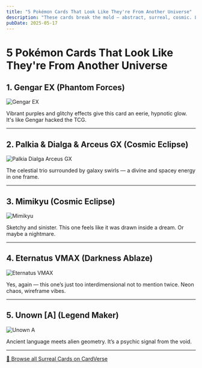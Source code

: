 ```yaml
---
title: "5 Pokémon Cards That Look Like They're From Another Universe"
description: "These cards break the mold — abstract, surreal, cosmic. Let’s explore five Pokémon cards that look like they belong in a different dimension."
pubDate: 2025-05-17
---
```


# 5 Pokémon Cards That Look Like They're From Another Universe

## 1. Gengar EX (Phantom Forces)
![Gengar EX](https://images.pokemontcg.io/xy4/34.png)

Vibrant purples and glitchy effects give this card an eerie, hypnotic glow. It's like Gengar hacked the TCG.

---

## 2. Palkia & Dialga & Arceus GX (Cosmic Eclipse)
![Palkia Dialga Arceus GX](https://images.pokemontcg.io/sm12/156.png)

The celestial trio surrounded by galaxy swirls — a divine and spacey energy in one frame.

---

## 3. Mimikyu (Cosmic Eclipse)
![Mimikyu](https://images.pokemontcg.io/sm12/245.png)

Sketchy and sinister. This one feels like it was drawn inside a dream. Or maybe a nightmare.

---

## 4. Eternatus VMAX (Darkness Ablaze)
![Eternatus VMAX](https://images.pokemontcg.io/swsh3/117.png)

Yes, again — this one’s just too interdimensional not to mention twice. Neon chaos, wireframe vibes.

---

## 5. Unown [A] (Legend Maker)
![Unown A](https://images.pokemontcg.io/ds1/75.png)

Ancient language meets alien geometry. It’s a psychic signal from the void.

---

[🌌 Browse all Surreal Cards on CardVerse](https://mycardverse.com/search/surreal)

